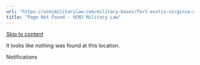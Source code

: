 ```yaml
---
url: "https://ucmjmilitarylaw.com/military-bases/fort-eustis-virginia-military-defense-lawyer-ucmj-legal-guide/%7Blocation12"
title: "Page Not Found - UCMJ Military Law"
---
```


[Skip to content](https://ucmjmilitarylaw.com/military-bases/fort-eustis-virginia-military-defense-lawyer-ucmj-legal-guide/%7Blocation12#content)

It looks like nothing was found at this location.

Notifications